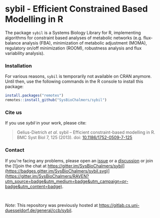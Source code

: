 # sybil - Efficient Constrained Based Modelling in R

The package `sybil` is a Systems Biology Library for R, implementing algorithms for constraint based analyses of metabolic networks (e.g. flux-balance analysis (FBA), minimization of metabolic adjustment (MOMA), regulatory on/off minimization (ROOM), robustness analysis and flux variability analysis).

### Installation

For various reasons, `sybil` is temporarily not available on CRAN anymore. Until then, use the following commands in the R console to install this package:

```R
install.packages("remotes")
remotes::install_github("SysBioChalmers/sybil")
```

### Cite us

If you use _sybil_ in your work, please cite:
> Gelius-Dietrich _et al_. sybil – Efficient constraint-based modelling in R. BMC Syst Biol 7, 125 (2013). doi: [10.1186/1752-0509-7-125](https://doi.org/10.1186/1752-0509-7-125)


### Contact

If you're facing any problems, please open an [issue](https://github.com/SysBioChalmers/sybil/issues/new) or a [discussion](https://github.com/SysBioChalmers/sybil/discussions/new) or join the [![join the chat at https://gitter.im/SysBioChalmers/sybil](https://badges.gitter.im/SysBioChalmers/sybil.svg)](https://gitter.im/SysBioChalmers/RAVEN?utm_source=badge&utm_medium=badge&utm_campaign=pr-badge&utm_content=badge).

<br>

_Note_: This repository was previously hosted at https://gitlab.cs.uni-duesseldorf.de/general/ccb/sybil.
